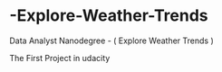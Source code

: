 # -Explore-Weather-Trends
Data Analyst Nanodegree - ( Explore Weather Trends ) 

The First Project in udacity
